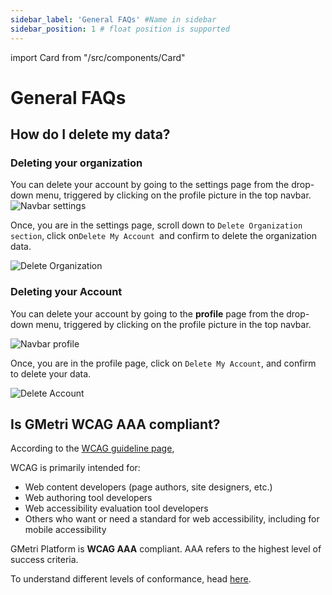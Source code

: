 ```yaml
---
sidebar_label: 'General FAQs' #Name in sidebar
sidebar_position: 1 # float position is supported
---
```

import Card from "/src/components/Card"

# General FAQs

## How do I delete my data?
### Deleting your organization
You can delete your account by going to the settings page from the drop-down menu, triggered by clicking on the profile picture in the top navbar.
![Navbar settings](https://s.vrgmetri.com/gb-web/portal-docs/assets/img/screenshots/navbar-settings.png)

 Once, you are in the settings page, scroll down to `Delete Organization section`, click on`Delete My Account `and confirm to delete the organization data.

 ![Delete Organization](https://s.vrgmetri.com/gb-web/portal-docs/assets/img/screenshots/delete-org.png)

 ### Deleting your Account
 You can delete your account by going to the **profile** page from the drop-down menu, triggered by clicking on the profile picture in the top navbar.

 ![Navbar profile](https://s.vrgmetri.com/gb-web/portal-docs/assets/img/screenshots/navbar-profile.png)

Once, you are in the profile page, click on `Delete My Account`, and confirm to delete your data.

![Delete Account](https://s.vrgmetri.com/gb-web/portal-docs/assets/img/screenshots/delete-account.png)

## Is GMetri WCAG AAA compliant?

According to the [WCAG guideline page](https://www.w3.org/WAI/standards-guidelines/wcag/#for/),

WCAG is primarily intended for:
* Web content developers (page authors, site designers, etc.)
* Web authoring tool developers
* Web accessibility evaluation tool developers
* Others who want or need a standard for web accessibility, including for mobile accessibility

GMetri Platform is **WCAG AAA** compliant. AAA refers to the highest level of success criteria. 

To understand different levels of conformance, head [here](https://www.w3.org/TR/WCAG20/#conformance/).

 

